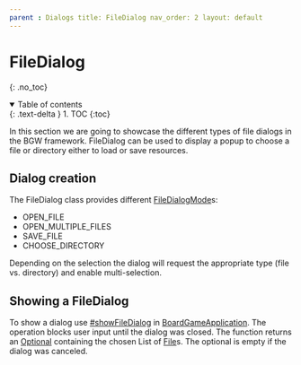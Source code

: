 ```yaml
---
parent : Dialogs title: FileDialog nav_order: 2 layout: default
---
```


# FileDialog
{: .no_toc}
<details open markdown="block">
  <summary>
    Table of contents
  </summary>
  {: .text-delta }
1. TOC
{:toc}
</details>

In this section we are going to showcase the different types of file dialogs in the BGW framework. FileDialog can be
used to display a popup to choose a file or directory either to load or save resources.

## Dialog creation

The FileDialog class provides different [FileDialogMode](https://tudo-aqua.github.io/bgw/kotlin-docs/bgw-core/tools.aqua.bgw.dialog/-file-dialog/-file-dialog-mode/index.html)s:
* OPEN_FILE
* OPEN_MULTIPLE_FILES
* SAVE_FILE
* CHOOSE_DIRECTORY

Depending on the selection the dialog will request the appropriate type (file vs. directory) and enable multi-selection.

## Showing a FileDialog
To show a dialog use [#showFileDialog](https://tudo-aqua.github.io/bgw/kotlin-docs/bgw-core/tools.aqua.bgw.core/-board-game-application/show-file-dialog.html) in [BoardGameApplication](https://tudo-aqua.github.io/bgw/kotlin-docs/bgw-core/tools.aqua.bgw.core/-board-game-application/index.html).
The operation blocks user input until the dialog was closed. The function returns an [Optional](https://docs.oracle.com/javase/8/docs/api/java/util/Optional.html) containing the chosen List of [File](https://docs.oracle.com/javase/8/docs/api/java/io/File.html)s. The optional is empty if the dialog was canceled.
